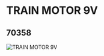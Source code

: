# TRAIN MOTOR  9V
## 70358
![TRAIN MOTOR  9V](https://lc-www-live-s.legocdn.com/media/bricks/5/2/70358.jpg)